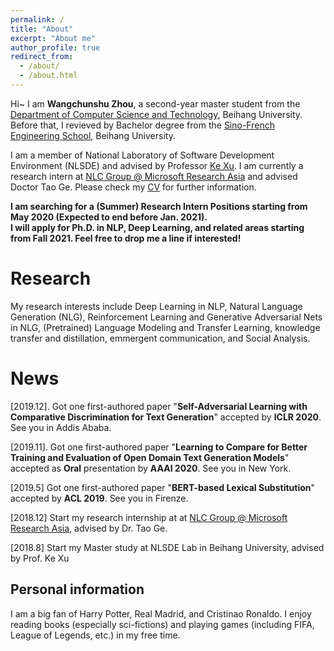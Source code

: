 ```yaml
---
permalink: /
title: "About"
excerpt: "About me"
author_profile: true
redirect_from: 
  - /about/
  - /about.html
---
```


Hi~ I am **Wangchunshu Zhou**, a second-year master student from the [Department of Computer Science and Technology](http://scse.buaa.edu.cn/), Beihang University. Before that, I revieved by Bachelor degree from the [Sino-French Engineering School](http://ecpkn.buaa.edu.cn/), Beihang University.

I am a member of National Laboratory of Software Development Environment (NLSDE) and advised by Professor [Ke Xu](http://sites.nlsde.buaa.edu.cn/~kexu/). I am currently a research intern at [NLC Group @ Microsoft Research Asia](https://www.microsoft.com/en-us/research/group/natural-language-computing/) and advised Doctor Tao Ge. Please check my [CV](/files/cv.pdf) for further information.

**I am searching for a (Summer) Research Intern Positions starting from May 2020 (Expected to end before Jan. 2021).  
I will apply for Ph.D. in NLP, Deep Learning, and related areas starting from Fall 2021. Feel free to drop me a line if interested!**

Research
======
My research interests include Deep Learning in NLP, Natural Language Generation (NLG), Reinforcement Learning and Generative Adversarial Nets in NLG, (Pretrained) Language Modeling and Transfer Learning, knowledge transfer and distillation, emmergent communication, and Social Analysis.

News
======
\[2019.12]. Got one first-authored paper "**Self-Adversarial Learning with Comparative Discrimination for Text Generation**" accepted by **ICLR 2020**. See you in Addis Ababa.  

\[2019.11]. Got one first-authored paper "**Learning to Compare for Better Training and Evaluation of Open Domain Text Generation Models**" accepted as **Oral** presentation by **AAAI 2020**. See you in New York.   

\[2019.5\] Got one first-authored paper "**BERT-based Lexical Substitution**" accepted by **ACL 2019**. See you in Firenze.  

\[2018.12\] Start my research internship at at [NLC Group @ Microsoft Research Asia](https://www.microsoft.com/en-us/research/group/natural-language-computing/), advised by Dr. Tao Ge.  

\[2018.8\] Start my Master study at NLSDE Lab in Beihang University, advised by Prof. Ke Xu  

Personal information
------
I am a big fan of Harry Potter, Real Madrid, and Cristinao Ronaldo. I enjoy reading books (especially sci-fictions) and playing games (including FIFA, League of Legends, etc.) in my free time.
